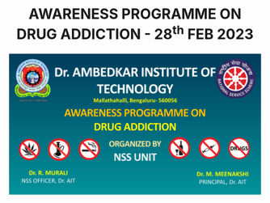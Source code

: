 # <center>AWARENESS PROGRAMME ON DRUG ADDICTION - 28<sup>th</sup> FEB 2023</center>

![](./photos/Banner.png)

